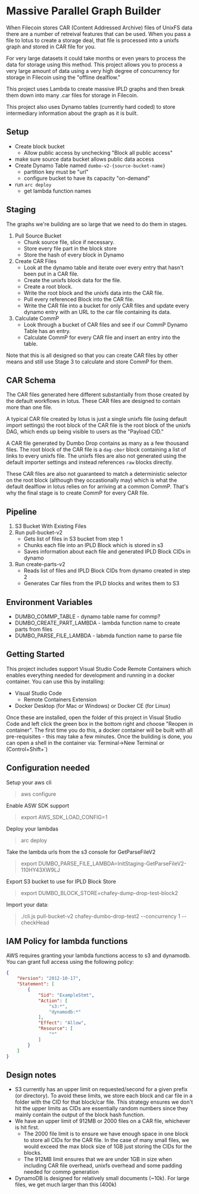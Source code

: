 # Massive Parallel Graph Builder

When Filecoin stores CAR (Content Addressed Archive) files of UnixFS data there
are a number of retreival features that can be used. When you pass a file to
lotus to create a storage deal, that file is processed into a unixfs graph
and stored in CAR file for you.

For very large datasets it could take months or even years to process the data
for storage using this method. This project allows you to process a very large
amount of data using a very high degree of concurrency for storage in Filecoin
using the "offline dealflow."

This project uses Lambda to create massive IPLD graphs
and then break them down into many .car files for storage
in Filecoin.

This project also uses Dynamo tables (currently hard coded)
to store intermediary information about the graph as it is
built.



## Setup

* Create block bucket
  * Allow public access by unchecking "Block all public access"
* make sure source data bucket allows public data access
* Create Dynamo Table named `dumbo-v2-{source-bucket-name}`
  * partition key must be "url"
  * configure bucket to have its capacity "on-demand"
* run `arc deploy`
  * get lambda function names


## Staging

The graphs we're building are so large that we need to do them in stages.

1. Pull Source Bucket
   * Chunk source file, slice if necessary.
   * Store every file part in the block store
   * Store the hash of every block in Dynamo
2. Create CAR Files
   * Look at the dynamo table and iterate over every entry
     that hasn't been put in a CAR file.
   * Create the unixfs block data for the file.
   * Create a root block.
   * Write the root block and the unixfs data into the CAR file.
   * Pull every referenced Block into the CAR file.
   * Write the CAR file into a bucket for only CAR files and
     update every dynamo entry with an URL to the car file containing
     its data.
3. Calculate CommP
   * Look through a bucket of CAR files and see if our CommP Dynamo Table
     has an entry.
   * Calculate CommP for every CAR file and insert an entry into the table.

Note that this is all designed so that you can create CAR files by other means
and still use Stage 3 to calculate and store CommP for them.

## CAR Schema

The CAR files generated here different substantially from those created
by the default workflows in lotus. These CAR files are designed to contain
more than one file.

A typical CAR file created by lotus is just a single unixfs
file (using default import settings) the root block of the
CAR file is the root block of the unixfs DAG, which ends up
being visible to users as the "Payload CID."

A CAR file generated by Dumbo Drop contains as many as a few thousand files.
The root block of the CAR file is a `dag-cbor` block containing a list of
links to every unixfs file. The unixfs files are also not generated using
the default importer settings and instead references `raw` blocks directly.

These CAR files are also not guaranteed to match a deterministic selector
on the root block (although they occastionally may) which is what the
default dealflow in lotus relies on for arriving at a common CommP. That's
why the final stage is to create CommP for every CAR file.


## Pipeline

1. S3 Bucket With Existing Files
2. Run pull-bucket-v2
   * Gets list of files in S3 bucket from step 1
   * Chunks each file into an IPLD Block which is stored in s3
   * Saves information about each file and generated IPLD Block CIDs in dynamo
3. Run create-parts-v2
   * Reads list of files and IPLD Block CIDs from dynamo created in step 2
   * Generates Car files from the IPLD blocks and writes them to S3

## Environment Variables

* DUMBO_COMMP_TABLE - dynamo table name for commp?
* DUMBO_CREATE_PART_LAMBDA - lambda function name to create parts from files
* DUMBO_PARSE_FILE_LAMBDA - labmda function name to parse file 

## Getting Started

This project includes support Visual Studio Code Remote Containers which 
enables everything needed for development and running in a docker container.
You can use this by installing:

* Visual Studio Code
  * Remote Containers Extension
* Docker Desktop (for Mac or Windows) or Docker CE (for Linux)

Once these are installed, open the folder of this project in Visual Studio
Code and left click the green box in the bottom right and choose "Reopen in
container".  The first time you do this, a docker container will be built
with all pre-requisites - this may take a few minutes.  Once the building is
done, you can open a shell in the container via: Terminal->New Terminal or
(Control+Shift+`) 

## Configuration needed

Setup your aws cli

> aws configure

Enable ASW SDK support

> export AWS_SDK_LOAD_CONFIG=1

Deploy your lambdas

> arc deploy

Take the lambda urls from the s3 console for GetParseFileV2

> export DUMBO_PARSE_FILE_LAMBDA=InitStaging-GetParseFileV2-110HY43XW9LJ

Export S3 bucket to use for IPLD Block Store

> export DUMBO_BLOCK_STORE=chafey-dump-drop-test-block2

Import your data:

> ./cli.js pull-bucket-v2 chafey-dumbo-drop-test2 --concurrency 1 --checkHead

## IAM Policy for lambda functions

AWS requires granting your lambda functions access to s3 and dynamodb.  You can 
grant full access using the following policy:

```json
{
    "Version": "2012-10-17",
    "Statement": [
        {
            "Sid": "ExampleStmt",
            "Action": [
                "s3:*",
                "dynamodb:*"
            ],
            "Effect": "Allow",
            "Resource": [
                "*"
            ]
        }
    ]
}
```

## Design notes

* S3 currently has an upper limit on requested/second for a given prefix (or directory).  To avoid these limits, we store
  each block and car file in a folder with the CID for that block/car file.  This strategy ensures we don't hit the 
  upper limits as CIDs are essentially random numbers since they mainly contain the output of the block hash function.
* We have an upper limit of 912MB or 2000 files on a CAR file, whichever is hit first.  
  * The 2000 file limit is to ensure we have enough space in one block to
    store all CIDs for the CAR file.  In the case of many small files, we would
    exceed the max block size of 1GB just storing the CIDs for the blocks.  
  * The 912MB limit ensures that we are under 1GB in size when including CAR
    file overhead, unixfs overhead and some padding needed for commp generation
* DynamoDB is designed for relatively small documents (~10k).  For large files, we get much
  larger than this (400k)      
